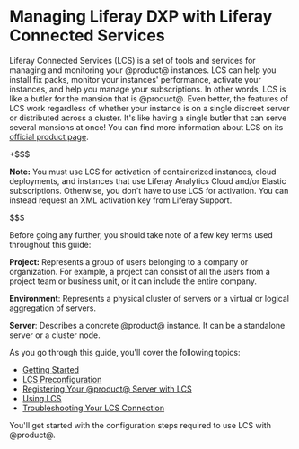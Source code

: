 # Managing Liferay DXP with Liferay Connected Services [](id=managing-liferay-dxp-with-liferay-connected-services)

Liferay Connected Services (LCS) is a set of tools and services for managing and
monitoring your @product@ instances. LCS can help you install fix packs, monitor
your instances' performance, activate your instances, and help you manage your
subscriptions. In other words, LCS is like a butler for the mansion that is
@product@. Even better, the features of LCS work regardless of whether your
instance is on a single discreet server or distributed across a cluster. It's
like having a single butler that can serve several mansions at once! You can
find more information about LCS on its 
[official product page](http://www.liferay.com/products/liferay-connected-services). 

+$$$

**Note:** You must use LCS for activation of containerized instances, cloud 
deployments, and instances that use Liferay Analytics Cloud and/or Elastic 
subscriptions. Otherwise, you don't have to use LCS for activation. You can 
instead request an XML activation key from Liferay Support. 

$$$

Before going any further, you should take note of a few key terms used 
throughout this guide: 

**Project:** Represents a group of users belonging to a company or 
organization. For example, a project can consist of all the users from a 
project team or business unit, or it can include the entire company. 

**Environment**: Represents a physical cluster of servers or a virtual or
logical aggregation of servers. 

**Server**: Describes a concrete @product@ instance. It can be a standalone 
server or a cluster node. 

As you go through this guide, you'll cover the following topics: 

-   [Getting Started](/discover/deployment/-/knowledge_base/7-1/getting-started-with-lcs)
-   [LCS Preconfiguration](/discover/deployment/-/knowledge_base/7-1/lcs-preconfiguration)
-   [Registering Your @product@ Server with LCS](/discover/deployment/-/knowledge_base/7-1/activating-your-liferay-dxp-server-with-lcs)
-   [Using LCS](/discover/deployment/-/knowledge_base/7-1/using-lcs)
-   [Troubleshooting Your LCS Connection](/discover/deployment/-/knowledge_base/7-1/troubleshooting-your-lcs-connection)

You'll get started with the configuration steps required to use LCS with 
@product@. 

